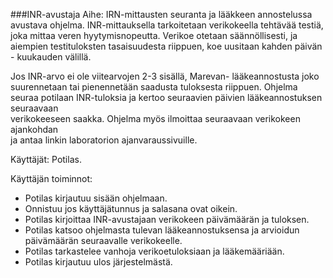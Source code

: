 ###INR-avustaja
Aihe: 
IRN-mittausten seuranta ja lääkkeen annostelussa avustava ohjelma.
INR-mittauksella tarkoitetaan verikokeella tehtävää testiä, joka mittaa veren 
hyytymisnopeutta. Verikoe otetaan säännöllisesti, ja aiempien testituloksten
tasaisuudesta riippuen, koe uusitaan kahden päivän - kuukauden välillä. 

Jos INR-arvo ei ole viitearvojen 2-3 sisällä, Marevan- lääkeannostusta joko suurennetaan
tai pienennetään saadusta tuloksesta riippuen. Ohjelma seuraa potilaan
INR-tuloksia ja kertoo seuraavien päivien lääkeannostuksen seuraavaan         
verikokeeseen saakka. Ohjelma myös ilmoittaa seuraavaan verikokeen ajankohdan   
ja antaa linkin laboratorion ajanvaraussivuille.

Käyttäjät: Potilas. 

Käyttäjän toiminnot:
<ul>
<li>Potilas kirjautuu sisään ohjelmaan.
<li>Onnistuu jos käyttäjätunnus ja salasana ovat oikein.</li>
</li>
<li>Potilas kirjoittaa INR-avustajaan verikokeen päivämäärän ja tuloksen. </li>
<li>Potilas katsoo ohjelmasta tulevan lääkeannostuksensa ja arvioidun päivämäärän 
seuraavalle verikokeelle.</li>
<li>Potilas tarkastelee vanhoja verikoetuloksiaan ja lääkemääriään.</li>
<li>Potilas kirjautuu ulos järjestelmästä.</li>
</ul>

